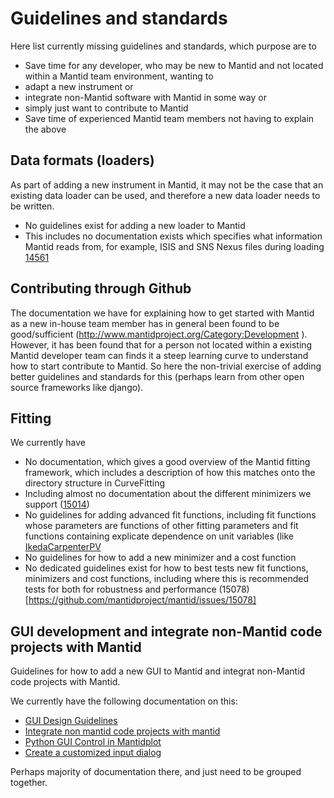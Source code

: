 Guidelines and standards
========================

Here list currently missing guidelines and standards, which purpose are to  
*	Save time for any developer, who may be new to Mantid and not located within a Mantid team environment, wanting to
 * adapt a new instrument or
 * integrate non-Mantid software with Mantid in some way or
 * simply just want to contribute to Mantid
*	Save time of experienced Mantid team members not having to explain the above

Data formats (loaders)
------------
As part of adding a new instrument in Mantid, it may not be the case that an existing data loader can be used, and therefore 
a new data loader needs to be written. 

* No guidelines exist for adding a new loader to Mantid
 * This includes no documentation exists which specifies what information Mantid reads from, for example, ISIS and SNS Nexus files during loading [14561](https://github.com/mantidproject/mantid/issues/14561)

Contributing through Github
---------------------------
The documentation we have for explaining how to get started with Mantid as a new in-house team member has in general been 
found to be good/sufficient (http://www.mantidproject.org/Category:Development ). However, it has been found
that for a person not located within a existing Mantid developer team can finds it a steep learning curve to 
understand how to start contribute to Mantid. So here the non-trivial exercise of adding better guidelines and standards for
this (perhaps learn from other open source frameworks like django).

Fitting
-------
We currently have
*	No documentation, which gives a good overview of the Mantid fitting framework, which includes a description of how this matches onto the directory structure in CurveFitting
 *	Including almost no documentation about the different minimizers we support ([15014](https://github.com/mantidproject/mantid/issues/15014))
* No guidelines for adding advanced fit functions, including fit functions whose parameters are functions of other fitting parameters and fit functions containing explicate dependence on unit variables (like [IkedaCarpenterPV](http://docs.mantidproject.org/nightly/fitfunctions/IkedaCarpenterPV.html)
* No guidelines for how to add a new minimizer and a cost function
* No dedicated guidelines exist for how to best tests new fit functions, minimizers and cost functions, including where this is recommended tests for both for robustness and performance (15078)[https://github.com/mantidproject/mantid/issues/15078]

GUI development and integrate non-Mantid code projects with Mantid
---
Guidelines for how to add a new GUI to Mantid and integrat non-Mantid code projects with Mantid.

We currently have the following documentation on this:
* [GUI Design Guidelines](http://www.mantidproject.org/GUI_Design_Guidelines)
* [Integrate non mantid code projects with mantid](http://www.mantidproject.org/Integrate_non_Mantid_code_projects_with_Mantid)
* [Python GUI Control in Mantidplot](http://www.mantidproject.org/Python_GUI_Control_in_MantidPlot)
* [Create a customized input dialog](http://www.mantidproject.org/Writing_a_CustomDialog)

Perhaps majority of documentation there, and just need to be grouped together.
